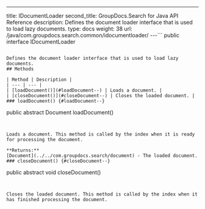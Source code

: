 ---
title: IDocumentLoader
second_title: GroupDocs.Search for Java API Reference
description: Defines the document loader interface that is used to load lazy documents.
type: docs
weight: 38
url: /java/com.groupdocs.search.common/idocumentloader/
---```
public interface IDocumentLoader
```

Defines the document loader interface that is used to load lazy documents.
## Methods

| Method | Description |
| --- | --- |
| [loadDocument()](#loadDocument--) | Loads a document. |
| [closeDocument()](#closeDocument--) | Closes the loaded document. |
### loadDocument() {#loadDocument--}
```
public abstract Document loadDocument()
```


Loads a document. This method is called by the index when it is ready for processing the document.

**Returns:**
[Document](../../com.groupdocs.search/document) - The loaded document.
### closeDocument() {#closeDocument--}
```
public abstract void closeDocument()
```


Closes the loaded document. This method is called by the index when it has finished processing the document.

